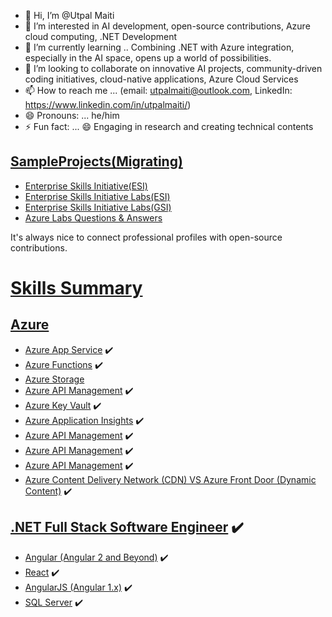 - 👋 Hi, I’m @Utpal Maiti
- 👀 I’m interested in AI development, open-source contributions, Azure cloud computing, .NET Development
- 🌱 I’m currently learning .. Combining .NET with Azure integration, especially in the AI space, opens up a world of possibilities.
- 💞️ I’m looking to collaborate on innovative AI projects, community-driven coding initiatives, cloud-native applications, Azure Cloud Services
- 📫 How to reach me ... (email: utpalmaiti@outlook.com, LinkedIn: https://www.linkedin.com/in/utpalmaiti/)
- 😄 Pronouns: ... he/him
- ⚡ Fun fact: ... 😄 Engaging in research and creating technical contents
## [SampleProjects(Migrating)](https://github.com/UtpalMaiti/)
- [Enterprise Skills Initiative(ESI)](https://esi.microsoft.com/)
- [Enterprise Skills Initiative Labs(ESI)](https://esi.learnondemand.net/)
- [Enterprise Skills Initiative Labs(GSI)](https://gsi.learnondemand.net/)
- [Azure Labs Questions & Answers](/AzureLabs)

It's always nice to connect professional profiles with open-source contributions.
# [Skills Summary]()
## [Azure](/InterviewQuestionsAnswers/AZURE/)
- [Azure App Service](/InterviewQuestionsAnswers/AZURE/AzureAppService/) ✔️
- [Azure Functions](/InterviewQuestionsAnswers/AZURE/AzureFunctions/)  ✔️
- [Azure Storage](/InterviewQuestionsAnswers/AZURE/AzureStorage/)
- [Azure API Management](/InterviewQuestionsAnswers/AZURE/AzureAPIManagement)  ✔️
- [Azure Key Vault](/InterviewQuestionsAnswers/AZURE/AzureKeyVault)  ✔️
- [Azure Application Insights](/InterviewQuestionsAnswers/AZURE/AzureApplicationInsights)  ✔️
- [Azure API Management](/InterviewQuestionsAnswers/AZURE/AzureAPIManagement)  ✔️
- [Azure API Management](/InterviewQuestionsAnswers/AZURE/AzureAPIManagement)  ✔️
- [Azure API Management](/InterviewQuestionsAnswers/AZURE/AzureAPIManagement)  ✔️
- [Azure Content Delivery Network (CDN) VS Azure Front Door (Dynamic Content)](/InterviewQuestionsAnswers/AZURE/AzureContentDeliveryNetwork(CDN)VSAzureFrontDoor(DynamicContent))  ✔️
## [.NET Full Stack Software Engineer]() ✔️
- [Angular (Angular 2 and Beyond)](/InterviewQuestionsAnswers/ANGUALR) ✔️
- [React](/InterviewQuestionsAnswers/REACT) ✔️
- [AngularJS (Angular 1.x)](/InterviewQuestionsAnswers/ANGULARjs/) ✔️
- [SQL Server](/InterviewQuestionsAnswers/SQLServer/) ✔️

